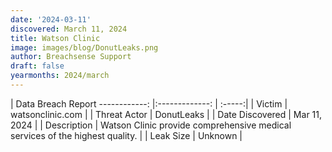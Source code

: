 ```yaml
---
date: '2024-03-11'
discovered: March 11, 2024
title: Watson Clinic
image: images/blog/DonutLeaks.png
author: Breachsense Support
draft: false
yearmonths: 2024/march
---
```



| Data Breach Report
------------:     |:-------------:    | :-----:|
| Victim      | watsonclinic.com      | 
| Threat Actor      | DonutLeaks      | 
| Date Discovered      | Mar 11, 2024      | 
| Description      | Watson Clinic provide comprehensive medical services of the highest quality.      | 
| Leak Size      | Unknown      | 

